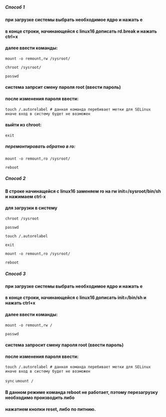 ##### Способ 1

#### при загрузке системы выбрать необходимое ядро и нажать e
#### в конце строки, начинающейся с linux16 дописать rd.break и нажать ctrl+x

#### далее ввести команды:

`mount -o remount,rw /sysroot/`


`chroot /sysroot/`


`passwd`
#### система запрсит смену пароля root (ввести пароль)  

#### после изменения пароля ввести:

`touch /.autorelabel # данная команда перебивает метки для SELinux иначе вход
			в систему будет не возможен`

#### выйти из chroot:
`exit`

##### перемонтировать обратно в ro:
`mount -o remount,ro /sysroot/`

`reboot`

##### Способ 2

#### В строке начинащейся с linux16 заменяем ro на rw init=/sysroot/bin/sh и нажимаем сtrl-x
#### для загрузки в систему

`chroot /sysroot`

`passwd`

`touch /.autorelabel`

`exit`

`mount -o remount,ro /sysroot/`

`reboot`

##### Способ 3

#### при загрузке системы выбрать необходимое ядро и нажать e
#### в конце строки, начинающейся с linux16 дописать init=/bin/sh и нажать ctrl+x

#### далее ввести команды:

`mount -o remount,rw /`

`passwd`
#### система запросит смену пароля root (ввести пароль)

#### после изменения пароля ввести:

`touch /.autorelabel # данная команда перебивает метки для SELinux иначе вход
			в систему будет не возможен`

`sync`
`umount /`

#### В данном режиме команда reboot не работает, пэтому перезагрузку необходимо производить либо
#### нажатием кнопки reset,  либо по питнию. 
